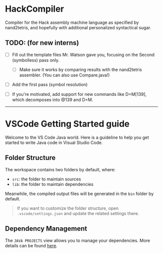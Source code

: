 # HackCompiler
Compiler for the Hack assembly machine language as specified by nand2tetris,
and hopefully with additional personalized syntactical sugar.

## TODO: (for new interns)
- [ ] Fill out the template files Mr. Watson gave you, focusing on the Second (symbolless) pass only.
    - [ ] Make sure it works by comparing results with the nand2tetris assembler. (You can also use Compare.java!)
- [ ] Add the first pass (symbol resolution)
- [ ] If you're motivated, add support for new commands like D=M[139], which decomposes into @139 and D=M.


---

# VSCode Getting Started guide

Welcome to the VS Code Java world. Here is a guideline to help you get started to write Java code in Visual Studio Code.

## Folder Structure

The workspace contains two folders by default, where:

- `src`: the folder to maintain sources
- `lib`: the folder to maintain dependencies

Meanwhile, the compiled output files will be generated in the `bin` folder by default.

> If you want to customize the folder structure, open `.vscode/settings.json` and update the related settings there.

## Dependency Management

The `JAVA PROJECTS` view allows you to manage your dependencies. More details can be found [here](https://github.com/microsoft/vscode-java-dependency#manage-dependencies).
